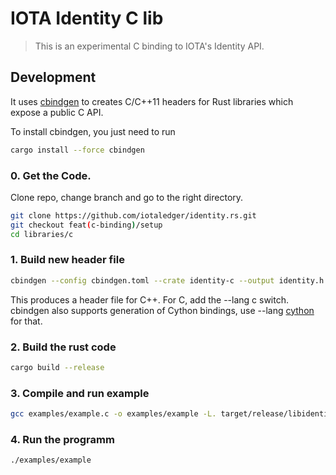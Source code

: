 
# IOTA Identity C lib

> This is an experimental C binding to IOTA's Identity API.


## Development

It uses [cbindgen](https://github.com/eqrion/cbindgen) to creates C/C++11 headers for Rust libraries which expose a public C API.

To install cbindgen, you just need to run

```bash
cargo install --force cbindgen
```
### 0. Get the Code.
Clone repo, change branch and go to the right directory.
```bash
git clone https://github.com/iotaledger/identity.rs.git
git checkout feat(c-binding)/setup
cd libraries/c 
```

### 1. Build new header file
```bash
cbindgen --config cbindgen.toml --crate identity-c --output identity.h
```

This produces a header file for C++. For C, add the --lang c switch.
cbindgen also supports generation of Cython bindings, use --lang [cython](https://cython.org/) for that.

### 2. Build the rust code
```bash
cargo build --release
```

### 3. Compile and run example
```bash
gcc examples/example.c -o examples/example -L. target/release/libidentity_c.a -lpthread -ldl
```

### 4. Run the programm

```bash
./examples/example
```